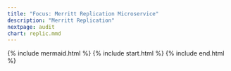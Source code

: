 ```yaml
---
title: "Focus: Merritt Replication Microservice"
description: "Merritt Replication"
nextpage: audit
chart: replic.mmd
---
```


{% include mermaid.html %}
{% include start.html %}
{% include end.html %}
